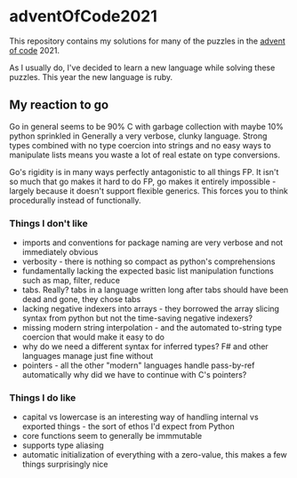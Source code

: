 # adventOfCode2021

This repository contains my solutions for many of the puzzles in the [advent of code](https://adventofcode.com) 2021.

As I usually do, I've decided to learn a new language while solving these puzzles. This year the new language is ruby.

## My reaction to go

Go in general seems to be 90% C with garbage collection with maybe 10% python sprinkled in
Generally a very verbose, clunky language.
Strong types combined with no type coercion into strings and no easy ways to manipulate lists means you waste a lot of real estate on type conversions.

Go's rigidity is in many ways perfectly antagonistic to all things FP.
It isn't so much that go makes it hard to do FP, go makes it entirely impossible - largely because it doesn't support flexible generics.
This forces you to think procedurally instead of functionally.

### Things I don't like

- imports and conventions for package naming are very verbose and not immediately obvious
- verbosity - there is nothing so compact as python's comprehensions
- fundamentally lacking the expected basic list manipulation functions such as map, filter, reduce
- tabs. Really? tabs in a language written long after tabs should have been dead and gone, they chose tabs
- lacking negative indexers into arrays - they borrowed the array slicing syntax from python but not the time-saving negative indexers?
- missing modern string interpolation - and the automated to-string type coercion that would make it easy to do
- why do we need a different syntax for inferred types? F# and other languages manage just fine without
- pointers - all the other "modern" languages handle pass-by-ref automatically why did we have to continue with C's pointers?

### Things I do like

- capital vs lowercase is an interesting way of handling internal vs exported things - the sort of ethos I'd expect from Python
- core functions seem to generally be immmutable
- supports type aliasing
- automatic initialization of everything with a zero-value, this makes a few things surprisingly nice
